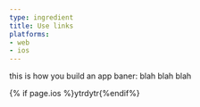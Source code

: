 ```yaml
---
type: ingredient
title: Use links
platforms:
- web
- ios
---
```


this is how you build an app baner:
blah blah
blah

{% if page.ios %}ytrdytr{%endif%}


